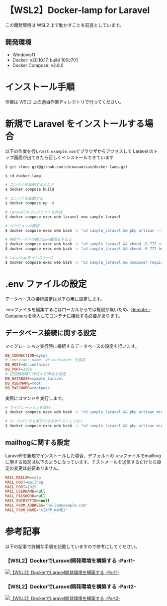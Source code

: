 # 【WSL2】Docker-lamp for Laravel

この開発環境は WSL2 上で動かすことを前提としています。

## 開発環境

- Windows11
- Docker: v20.10.17, build 100c701
- Docker Compose: v2.6.0

# インストール手順

作業は WSL2 上の適当作業ディレクトリで行ってください。

# 新規で Laravel をインストールする場合

以下の作業を行い`test.example.com`でブラウザからアクセスして Laravel のトップ画面が出てきたら正しくインストールできています

```bash
$ git clone git@github.com:shimanamisan/docker-lamp.git

$ cd docker-lamp

# コンテナを起動するビルド
$ docker compose build

# コンテナを起動する
$ docker compose up -d

# Laravelのプロジェクトを作成
$ docker compose exec web laravel new sample_laravel

# バージョンの確認
$ docker compose exec web bash -c "cd sample_laravel && php artisan --version"

# Webサーバへの書き込み権限を与える
$ docker compose exec web bash -c "cd sample_laravel && chmod -R 777 storage"
$ docker compose exec web bash -c "cd sample_laravel && chmod -R 777 bootstrap/cache"

# Larastanをインストール
$ docker compose exec web bash -c "cd sample_laravel && composer require nunomaduro/larastan --dev"
```

# .env ファイルの設定

データベースの接続設定は以下の用に設定します。

.envファイルを編集するにはローカルからでは権限が無いため、[Remote - Containers](https://marketplace.visualstudio.com/items?itemName=ms-vscode-remote.remote-containers)を導入してコンテナに接続する必要があります。

## データベース接続に関する設定

マイグレーション実行時に接続するデータベースの設定を行います。

```ini
DB_CONNECTION=mysql
# container_name: db-container を指定
DB_HOST=db-container
DB_PORT=3306
# 初回起動時に作成するDB名を指定
DB_DATABASE=sample_laravel
DB_USERNAME=root
DB_PASSWORD=rootpass
```

実際にコマンドを実行します。

```bash
# マイグレーションを実行
$ docker compose exec web bash -c "cd sample_laravel && php artisan migrate"

# ロールバックも実行できるかテストしておく
$ docker compose exec web bash -c "cd sample_laravel && php artisan migrate:rollback"
```

## mailhogに関する設定

Laravel9を新規でインストールした場合、デフォルトの`.env`ファイルでmailhogに関する設定は以下のようになっています。テストメールを送信するだけなら設定の変更は必要ありません。

```ini
MAIL_MAILER=smtp
MAIL_HOST=mailhog
MAIL_PORT=1025
MAIL_USERNAME=null
MAIL_PASSWORD=null
MAIL_ENCRYPTION=null
MAIL_FROM_ADDRESS="hello@example.com"
MAIL_FROM_NAME="${APP_NAME}"
```

# 参考記事

以下の記事で詳細な手順を記載していますので参考にしてください。

### 【WSL2】DockerでLaravel開発環境を構築する -Part1-
[![【WSL2】DockerでLaravel開発環境を構築する -Part1-](https://user-images.githubusercontent.com/49751604/197087300-d7246b01-7a7d-4085-a787-b6e867df4bef.jpeg)](https://blog.hn-pgtech.com/2021-10-02/)

### 【WSL2】DockerでLaravel開発環境を構築する -Part2-
[![【WSL2】DockerでLaravel開発環境を構築する -Part2-](https://user-images.githubusercontent.com/49751604/197087300-d7246b01-7a7d-4085-a787-b6e867df4bef.jpeg)](https://blog.hn-pgtech.com/2021-10-09/)